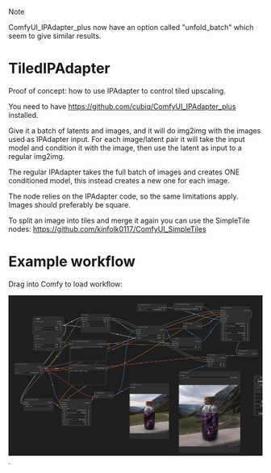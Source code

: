 > [!NOTE] 
> ComfyUI_IPAdapter_plus now have an option called "unfold_batch" which seem to give similar results.

# TiledIPAdapter

Proof of concept: how to use IPAdapter to control tiled upscaling. 

You need to have https://github.com/cubiq/ComfyUI_IPAdapter_plus installed.

Give it a batch of latents and images, and it will do img2img with the images used as IPAdapter input. For each image/latent pair it will take the input model and condition it with the image, then use the latent as input to a regular img2img. 

The regular IPAdapter takes the full batch of images and creates ONE conditioned model, this instead creates a new one for each image.

The node relies on the IPAdapter code, so the same limitations apply. Images should preferably be square.

To split an image into tiles and merge it again you can use the SimpleTile nodes: https://github.com/kinfolk0117/ComfyUI_SimpleTiles 


# Example workflow
Drag into Comfy to load workflow:

![Image showing an example workflow](out.png "Example workflow").

